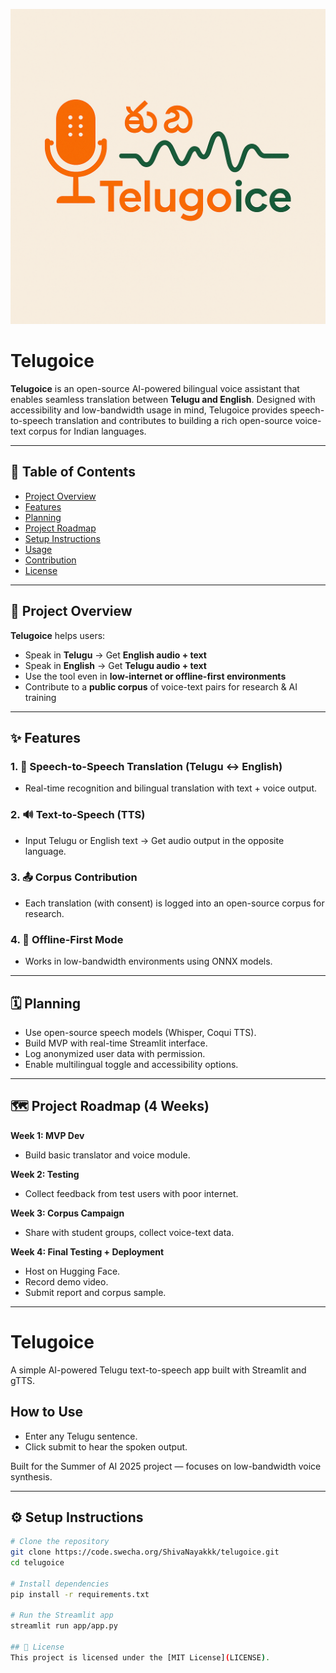 ![Telugoice Logo](Telugoice.png)

# Telugoice

**Telugoice** is an open-source AI-powered bilingual voice assistant that enables seamless translation between **Telugu and English**. Designed with accessibility and low-bandwidth usage in mind, Telugoice provides speech-to-speech translation and contributes to building a rich open-source voice-text corpus for Indian languages.

---

## 📑 Table of Contents

- [Project Overview](#project-overview)
- [Features](#features)
- [Planning](#planning)
- [Project Roadmap](#project-roadmap)
- [Setup Instructions](#setup-instructions)
- [Usage](#usage)
- [Contribution](#contribution)
- [License](#license)

---

## 📱 Project Overview

**Telugoice** helps users:
- Speak in **Telugu** → Get **English audio + text**
- Speak in **English** → Get **Telugu audio + text**
- Use the tool even in **low-internet or offline-first environments**
- Contribute to a **public corpus** of voice-text pairs for research & AI training

---

## ✨ Features

### 1. 🎤 Speech-to-Speech Translation (Telugu ↔ English)
- Real-time recognition and bilingual translation with text + voice output.

### 2. 🔊 Text-to-Speech (TTS)
- Input Telugu or English text → Get audio output in the opposite language.

### 3. 📤 Corpus Contribution
- Each translation (with consent) is logged into an open-source corpus for research.

### 4. 📴 Offline-First Mode
- Works in low-bandwidth environments using ONNX models.

---

## 🗓 Planning

- Use open-source speech models (Whisper, Coqui TTS).
- Build MVP with real-time Streamlit interface.
- Log anonymized user data with permission.
- Enable multilingual toggle and accessibility options.

---

## 🗺 Project Roadmap (4 Weeks)

**Week 1: MVP Dev**
- Build basic translator and voice module.

**Week 2: Testing**
- Collect feedback from test users with poor internet.

**Week 3: Corpus Campaign**
- Share with student groups, collect voice-text data.

**Week 4: Final Testing + Deployment**
- Host on Hugging Face.
- Record demo video.
- Submit report and corpus sample.

---

# Telugoice

A simple AI-powered Telugu text-to-speech app built with Streamlit and gTTS.

## How to Use
- Enter any Telugu sentence.
- Click submit to hear the spoken output.

Built for the Summer of AI 2025 project — focuses on low-bandwidth voice synthesis.

---

## ⚙️ Setup Instructions

```bash
# Clone the repository
git clone https://code.swecha.org/ShivaNayakkk/telugoice.git
cd telugoice

# Install dependencies
pip install -r requirements.txt

# Run the Streamlit app
streamlit run app/app.py

## 📜 License
This project is licensed under the [MIT License](LICENSE).
